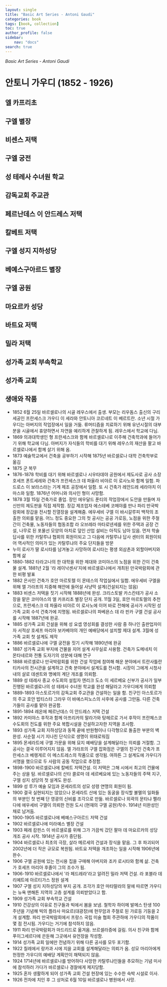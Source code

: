 ```yaml
---
layout: single
title: "Basic Art Series - Antoni Gaudi"
categories: book
tags: [book, collection]
toc: true
author_profile: false
sidebar:
    nav: "docs"
search: true
---
```


*Basic Art Series - Antoni Gaudi*



# 안토니 가우디 (1852 - 1926)

## 엘 카프리초

## 구엘 별장

## 비센스 저택

## 구엘 궁전

## 성 테레사 수녀원 학교

## 감독교회 주교관

## 페르난데스 이 안드레스 저택

## 칼베트 저택

## 구엘 성지 지하성당

## 베예스구아르드 별장

## 구엘 공원

## 마요르카 성당

## 바트요 저택

## 밀라 저택

## 성가족 교회 부속학교

## 성가족 교회

## 생애와 작품

- 1852 6월 25일 바르셀로나의 시골 레우스에서 출생. 부모는 리우돔스 출신의 구리 세공인 프란세스크 가우디 이 세라와 안토니아 코르네트 이 베르트란. 소년 시절 가우디는 아버지의 작업장에서 일을 거듦. 류머티즘을 치료하기 위해 유년시절의 대부분을 시골에서 휴양하면서 자연을 예리하게 관찰하게 됨. 레우스에서 학교에 다님.
- 1869 의과대학생인 형 프란세스크와 함께 바르셀로나로 이주해 건축학과에 들어가기 위해 학교에 다님. 아버지가 자식들의 학비를 대기 위해 레우스의 재산을 팔고 바르셀로나에서 함께 살기 위해 옴.
- 1873 예술학교에서 건축을 공부하기 시작해 1875년 바르셀로나 대학 건축학부로 옮김
- 1875 군 복무
- 1876-1878 학비를 대기 위해 바르셀로나 시우타데야 공원에서 제도사로 공사 소장 호세프 폰트세레와 건축가 프란세스크 데 파울라 비야르 이 로사노와 함께 일함. 파드로스 이 보라스라는 기계 제조 공장에서 일함. 또 시 건축가 레안드레 세라야치 이 마스와 일함. 1876년 어머니와 의사인 형이 사망함.
- 1878 3월 15일 건축가로 졸업. 장인 에우달드 푼티의 작업장에서 도안을 만들며 자신만의 제도판을 직접 제작함. 장갑 제조업자 에스테베 코메야를 만나 파리 만국박람회에 장갑을 전시할 진열장을 설계해줌. 에우세비 구엘 이 바시갈루피 백작의 조촐한 의뢰를 맡음. 어느 정도 중요한 그의 첫 공사는 공공 가로등, 노점을 위한 주철 간이 건축물, 노동자들의 협동조합 라 오브레라 마타로넨세를 위한 주택과 공장 건설, 나무로 된 포물선 모양의 아치로 덮인 산업 설비는 아직도 남아 있음. 먼저 학술 답사를 위한 카탈루냐 협회의 회원이되고 그 다음에 카탈루냐 답사 센터의 회원이되어 역사적인 의미가 있는 카탈루냐의 주요 단지들을 방문
- 누이 로사가 딸 로시타를 남겨놓고 사망하여 로시타는 평생 외삼촌과 외할아버지와 함께 삶
- 1880-1882 타라고나의 한 대학을 위한 제대와 코미야스의 노점을 위한 간이 건축물 설계. 1881년 2월 '라 레이낙센사'지에 바르셀로나에서 개최된 만국박람회에 관한 비평 발표
- 1882 은사인 건축가 호안 마르토렐 이 몬테스의 작업실에서 일함. 에우세비 구엘을 위해 엘 가라프의 지중해 해안에 들어설 사냥막 설계(건설되지는 않음)
- 1883 비센스 저택을 짓기 시작해 1888년에 완성. 크리스토발 카스칸테가 공사 소장을 맡은 코미야스의 엘 카프리초 별장 단지 공개. 11월 3일, 호안 마르토렐의 추천으로, 프란세스크 데 파울라 비야르 이 로사노에 이어 바로 전해에 공사가 시작된 성가족 교회 수석 건축가에 지명됨. 바르셀로나의 파베욘스 데 라 핀카 구엘 건설 공사를 시작해 1887년에 완공.
- 1885 성가족 교회 건설을 위해 성 요셉 영성회를 결성한 사람 중 하나인 출판업자이자 서적상 호세프 마리아 보카베야의 개인 예배당에서 설치할 제대 설계. 3월에 성가족 교회 첫 설계도 제작
- 1886 바르셀로나에 구엘 궁전을 짓기 시작해 1890년에 완공
- 1887 성가족 교회 부지에 건물을 지어 설계 사무실로 사용함. 건축가 도메네치 이 몬타네르와 전통 도자기의 성분에 대해 연구
- 1888 바르셀로나 만국박람회를 위한 건설 작업에 참여해 해운 분야에서 트란사틀란티카사의 전시관을 설계하고 건축 분야에서 설계도를 전시함. 시장이 그에게 시청사 내의 살로 데센트와 명예의 계단 개조를 의뢰함.
- 1889 성 테레사 종교 수도회의 설립자 엔리크 도소 이 세르베요 신부가 공사가 일부 진행된 바르셀로나의 성 테레사 수녀원 학교를 완성 해달라고 가우디에게 의뢰함
- 1889-1893 아스토르가의 감독교회 주교관을 건설하는 일을 함. 친구인 아스토르가의 주교 호안 밥티스타 그라우 이 바예스피노스의 사후에 공사를 그만둠. 다른 건축가들이 공사를 맡아 완공함.
- 1891-1894 레온에 페르난데스 이 안드레스 저택 건설
- 1892 카미야스 후작과 함께 아프리카의 말라가와 탕헤르로 가서 후작이 프란체스코 수도회의 전도를 위한 주요 복합시설을 건설하고자한 지역을 조사함.
- 1893 성가족 교회 지하성당과 동쪽 끝에 반원형이나 다각형으로 돌출한 부분의 벽 완성. 사순절 시기 지나친 단식으로 생명이 위태로워짐
- 1895 몬세라트에 구엘 가문을 위해 묘지 예배당을 설계해달라는 의뢰를 거절함. 그 공사는 결국 이루어지지 않음. 엘 가라프의 구엘 잡화점은 구엘의 친구인 건축가 프란세스크 베렝게르 이 메스트레스의 작품으로 생각됨. 여하튼 그 설계도에 가우디가 서명을 했으므로 두 사람의 공동 작업으로 추정함.
- 1898-1900 바르셀로나에 칼베트 저택건설. 이 저택은 그해 시에서 최고의 건물에 주는 상을 탐. 바르셀로나의 산타 콜로마 데 세르베요에 있는 노동자들의 주택 지구, 구엘 성지 성당의 첫 설계도 완성.
- 1899 성 루가 예술 모임과 몬세라트의 성모 성령 연맹의 회원이 됨.
- 1900 결국 실현되지는 않았으나 몬세라트 산에 있는 동굴을 장식할 불멸의 일화들의 부분인 첫 번째 단 영광의 신비를 조각으로 만듦. 바르셀로나 외곽의 문타냐 펠라다에 에우세비 구엘이 의뢰한 전원 도시 (현재의 구엘 공원)착수. 1914년 미완성인 채로 남겨둠.
- 1900-1905 바르셀로나에 베예스구아르드 저택 건설
- 1902 바르셀로나에 미라예스 별장 건설
- 1903 페레 캄핀스 이 바르셀로를 위해 그가 가끔씩 갔던 팔마 데 마요르카의 성당 개조 공사 시작. 1914년 공사가 중단됨.
- 1904 바르셀로나 최초의 극장, 살라 메르세의 건설과 장식을 맡음. 그 후 파괴되어 2002년에 더 작은 규모로 복원됨. 바트요 저택을 개조하는 일을 시작해 1906년에 완수.
- 1906 구엘 공원에 있는 전시용 집을 구매해 아버지와 조카 로시타와 함께 삶. 건축가 호세프 마리아 후졸이 그의 조수가 됨.
- 1906-1910 바르셀로나에서 '라 페드레라'라고 알려진 밀라 저택 건설. 라 포블라 데리예트에 아르티가스 정원 설계
- 1907 구엘 성지 지하성당의 부지 공개. 조각가 호안 마타말라의 말에 따르면 가우디는 뉴욕 맨해튼 지역의 고층 설계를 의뢰받았다고 함.
- 1909 성가족 교회 부속학교 건설
- 1910 건강상의 이유로 친구들과 빅에서 봄을 보냄. 철학자 하이메 발메스 탄생 100주년을 기념해 빅의 플라사 마요르(대광장)에 현무암과 주철로 된 가로등 기둥을 2개 설계함. 파리 만국박람회에서 프랑스 국립 미술 협회 주관하에 가우디의 작품이 몇 점 전시됨. 가우디는 거기에 참석하지 않음.
- 1911 파리 만국박람회가 마드리드로 옮겨옴. 브르셀라증에 걸림. 의사 친구와 함께 푸이그세르다에 은둔해 그곳에서 유언장을 작성함.
- 1914 성가족 교회 일에만 전념하기 위해 다른 공사를 모두 포기함.
- 1922 칠레에서 랑카과 시에 지을 교회를 설계해달라는 의뢰가 옴. 성모 마리아에게 헌정한 가우디의 예배당 계획안이 채택되지 않음.
- 1924 1714년에 바르셀로나를 방어하다 사망한 카탈루냐인들을 추모하는 기념 미사에 참석하러 가다가 바르셀로나 경찰에게 제지당함.
- 1925 혼자 생활하게 되어 성가족 교회 건설 현장에 있는 수수한 숙박 시설로 이사.
- 1926 전차에 치인 후 그 상처로 6월 10일 바르셀로나 병원에서 사망.